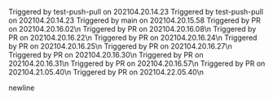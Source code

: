  Triggered by test-push-pull on 202104.20.14.23
 Triggered by test-push-pull on 202104.20.14.23
 Triggered by main on 202104.20.15.58
Triggered by PR on 202104.20.16.02\n
Triggered by PR on 202104.20.16.08\n
Triggered by PR on 202104.20.16.22\n
Triggered by PR on 202104.20.16.24\n
Triggered by PR on 202104.20.16.25\n
Triggered by PR on 202104.20.16.27\n
Triggered by PR on 202104.20.16.30\n
Triggered by PR on 202104.20.16.31\n
Triggered by PR on 202104.20.16.57\n
Triggered by PR on 202104.21.05.40\n
Triggered by PR on 202104.22.05.40\n

 newline

